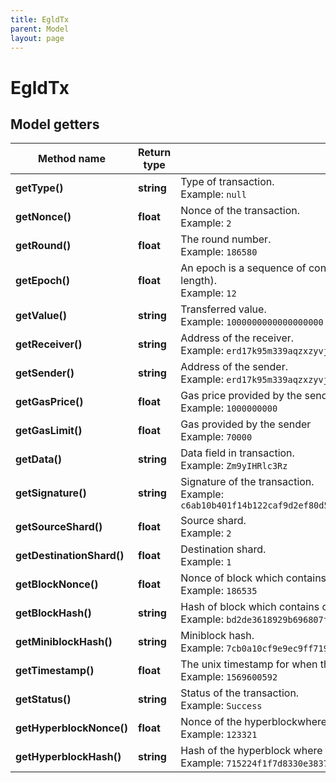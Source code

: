 ```yaml
---
title: EgldTx
parent: Model
layout: page
---
```


# EgldTx

## Model getters

Method name | Return type | Description | Notes
------------ | ------------- | ------------- | -------------
**getType()** | **string** | Type of transaction. <br>Example: `null` | [optional]
**getNonce()** | **float** | Nonce of the transaction. <br>Example: `2` | [optional]
**getRound()** | **float** | The round number. <br>Example: `186580` | [optional]
**getEpoch()** | **float** | An epoch is a sequence of consecutive rounds during which the configuration of the network does not change (currently aprox. 24 hrs in length). <br>Example: `12` | [optional]
**getValue()** | **string** | Transferred value. <br>Example: `1000000000000000000` | [optional]
**getReceiver()** | **string** | Address of the receiver. <br>Example: `erd17k95m339aqzxzyvjjjfa3lka0yyeqgcsda50tw5z9g73ycfe2caq9e6jq7` | [optional]
**getSender()** | **string** | Address of the sender. <br>Example: `erd17k95m339aqzxzyvjjjfa3lka0yyeqgcsda50tw5z9g73ycfe2caq9e6jq1` | [optional]
**getGasPrice()** | **float** | Gas price provided by the sender <br>Example: `1000000000` | [optional]
**getGasLimit()** | **float** | Gas provided by the sender <br>Example: `70000` | [optional]
**getData()** | **string** | Data field in transaction. <br>Example: `Zm9yIHRlc3Rz` | [optional]
**getSignature()** | **string** | Signature of the transaction. <br>Example: `c6ab10b401f14b122caf9d2ef80d532b986aa82b589dac77d77929da27ae2382c6ab10b401f14b122caf9d2ef80d532b986aa82b589dac77d77929da27ae238` | [optional]
**getSourceShard()** | **float** | Source shard. <br>Example: `2` | [optional]
**getDestinationShard()** | **float** | Destination shard. <br>Example: `1` | [optional]
**getBlockNonce()** | **float** | Nonce of block which contains current transaction. <br>Example: `186535` | [optional]
**getBlockHash()** | **string** | Hash of block which contains current transaction. <br>Example: `bd2de3618929b696807f6ef8a619f93d29d639aec9277f9c6f8569a8487141b1` | [optional]
**getMiniblockHash()** | **string** | Miniblock hash. <br>Example: `7cb0a10cf9e9ec9ff719ffe99349db3feac3ec217b6de62f6cf7756647194bbf` | [optional]
**getTimestamp()** | **float** | The unix timestamp for when the block was collated. <br>Example: `1569600592` | [optional]
**getStatus()** | **string** | Status of the transaction. <br>Example: `Success` | [optional]
**getHyperblockNonce()** | **float** | Nonce of the hyperblockwhere this transaction was in. <br>Example: `123321` | [optional]
**getHyperblockHash()** | **string** | Hash of the hyperblock where this transaction was in. <br>Example: `715224f1f7d8330e3837500d1f82431954e30db6149f3ee4644d0950576d8dfe` | [optional]

